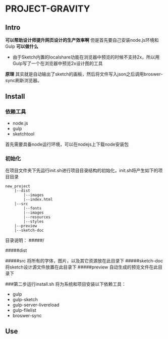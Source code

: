 # PROJECT-GRAVITY
## Intro
**可以帮助设计师提升网页设计的生产效率啊**
但是首先要自己安装node.js环境和Gulp
**可以做什么**
- 由于Sketch内置的localshare功能在浏览器中预览的时候不支持2x，所以用Gulp写了一个在浏览器中预览2x设计图的工具

**原理**
其实就是自动输出了sketch的画板，然后将文件写入json之后调用broswer-sync刷新浏览器。

## Install
### 依赖工具
- node.js
- gulp
- sketchtool

首先需要具备node运行环境，可以在nodejs上下载node安装包


### 初始化
在项目文件夹下先运行init.sh进行项目目录结构的初始化，init.sh将产生如下的项目目录

```
new_project
	|--dist
		|--images
		|--index.html
	|--src
		|--fonts
		|--images
		|--resources
		|--styles
	|--preview
	|--sketch-doc
```
目录说明：
#####/

#####dist

#####src
将所有的字体，图片，以及其它资源放在此目录下
#####sketch-doc
将sketch设计源文件放置在此目录下
#####preview
自动生成的预览文件在此目录下

###第二步运行install.sh
将为系统和项目安装以下依赖工具：

- gulp
- gulp-sketch
- gulp-server-livereload
- gulp-filelist
- broswer-sync



## Use
